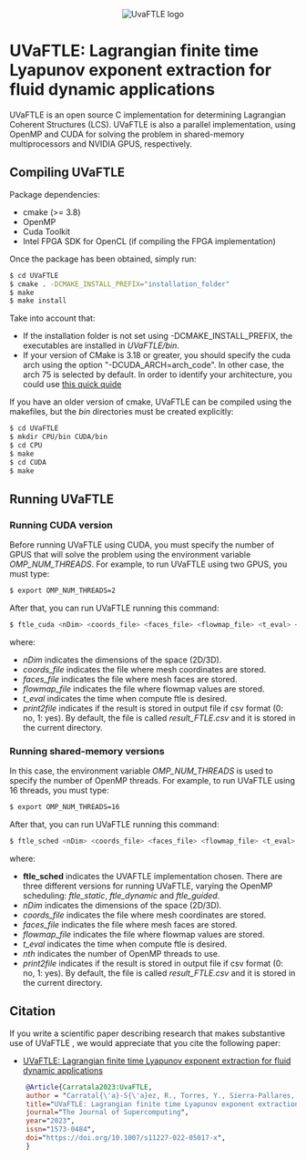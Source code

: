 <p align="center">
    <img src="UVaFTLE_Logo.png" alt="UvaFTLE logo">
</p>

# UVaFTLE: Lagrangian finite time Lyapunov exponent extraction for fluid dynamic applications

UVaFTLE is an open source C implementation for determining Lagrangian Coherent Structures
(LCS). UVaFTLE is also a parallel implementation, using OpenMP and CUDA for
solving the problem in shared-memory multiprocessors and NVIDIA GPUS,
respectively.

## Compiling UVaFTLE

Package dependencies: 

* cmake (>= 3.8)
* OpenMP
* Cuda Toolkit
* Intel FPGA SDK for OpenCL (if compiling the FPGA implementation)


Once the package has been obtained, simply run:

```bash
$ cd UVaFTLE
$ cmake . -DCMAKE_INSTALL_PREFIX="installation_folder"  
$ make
$ make install
```
Take into account that:

* If the installation folder is not set using -DCMAKE_INSTALL_PREFIX,  the executables are installed in	*UVaFTLE/bin*. 
* If your version of CMake is 3.18 or greater, you should specify the cuda  arch using the option  "-DCUDA_ARCH=arch_code". In other case, the arch 75 is selected by default.  In order to identify your architecture, you could use [this quick quide](https://arnon.dk/matching-sm-architectures-arch-and-gencode-for-various-nvidia-cards/)

If you have an older version of cmake, UVaFTLE can be compiled using the
makefiles, but the *bin* directories must be created explicitly:


```bash
$ cd UVaFTLE
$ mkdir CPU/bin CUDA/bin  
$ cd CPU
$ make
$ cd CUDA
$ make 
```

## Running UVaFTLE

### Running CUDA version

Before running UVaFTLE using CUDA, you must specify the number of GPUS that will solve the problem using the environment variable *OMP_NUM_THREADS*. For example, 
to run UVaFTLE using two GPUS, you must type:

```bash
$ export OMP_NUM_THREADS=2
```
After that, you can run UVaFTLE running this command:

```bash
$ ftle_cuda <nDim> <coords_file> <faces_file> <flowmap_file> <t_eval> <print2file>
```
where: 

* *nDim* indicates the dimensions of the space (2D/3D).
* *coords_file* indicates the file where mesh coordinates are stored.
* *faces_file* indicates the file where mesh faces are stored.
* *flowmap_file* indicates the file where flowmap values are stored.
* *t_eval* indicates the time when compute ftle is desired.
* *print2file* indicates if the result is stored in output file if csv format (0: no, 1: yes). By default, the file is called *result_FTLE.csv* and it is stored in the current directory. 

### Running shared-memory versions

In this case,  the environment variable *OMP_NUM_THREADS* is used to specify the number of OpenMP threads. For example, 
to run UVaFTLE using 16 threads, you must type:

```bash
$ export OMP_NUM_THREADS=16
```
After that, you can run UVaFTLE running this command:

```bash
$ ftle_sched <nDim> <coords_file> <faces_file> <flowmap_file> <t_eval> <nth> <print2file>
```
where: 

* **ftle_sched** indicates the UVAFTLE implementation chosen. There are three different versions for running UVaFTLE, varying the OpenMP scheduling: *ftle_static*, *ftle_dynamic* and *ftle_guided*.
* *nDim* indicates the dimensions of the space (2D/3D).
* *coords_file* indicates the file where mesh coordinates are stored.
* *faces_file* indicates the file where mesh faces are stored.
* *flowmap_file* indicates the file where flowmap values are stored.
* *t_eval* indicates the time when compute ftle is desired.
* *nth* indicates the number of OpenMP threads to use.
* *print2file* indicates if the result is stored in output file if csv format (0: no, 1: yes). By default, the file is called *result_FTLE.csv* and it is stored in the current directory. 

## Citation

If you write a scientific paper describing research that makes substantive use of
UVaFTLE , we would appreciate that you cite the following paper:

* [UVaFTLE: Lagrangian finite time Lyapunov exponent extraction for fluid dynamic applications](https://link.springer.com/article/10.1007/s11227-022-05017-x) 

```BibTeX
	@Article{Carratala2023:UvaFTLE,
	author = "Carratal{\'a}-S{\'a}ez, R., Torres, Y., Sierra-Pallares, J. et al.",
	title="UVaFTLE: Lagrangian finite time Lyapunov exponent extraction for fluid dynamic applications",
	journal="The Journal of Supercomputing",
	year="2023",
	issn="1573-0484",
	doi="https://doi.org/10.1007/s11227-022-05017-x",
	}   
```
